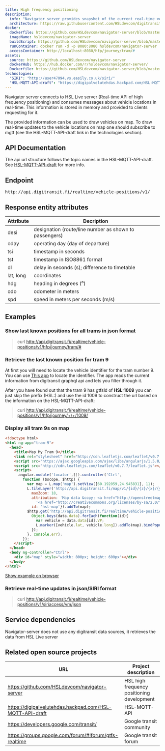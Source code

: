 ```yaml
---
title: High frequency positioning
description:
  info: "Navigator server provides snapshot of the current real-time vehicle location data. Data is provided in two separate formats: json/SIRI and in custom json format."
  architecture: https://raw.githubusercontent.com/HSLdevcom/digitransit-site/master/pages/en/developers/apis/4-realtime-api/vehicle-positions/architecture.xml
docker:
  dockerfile: https://github.com/HSLdevcom/navigator-server/blob/master/Dockerfile
  imageName: hsldevcom/navigator-server
  buildScript: https://github.com/HSLdevcom/navigator-server/blob/master/build-docker-image.sh
  runContainer: docker run -d -p 8080:8080 hsldevcom/navigator-server
  accessContainer: http://localhost:8080/hfp/journey/tram/#
assets:
  source: https://github.com/HSLdevcom/navigator-server
  dockerHub: https://hub.docker.com/r/hsldevcom/navigator-server/
  Dockerfile: https://github.com/HSLdevcom/navigator-server/blob/master/Dockerfile
technologies:  
  "SIRI": "http://user47094.vs.easily.co.uk/siri/"
  "HSL-MQTT-API-draft": "https://digipalvelutehdas.hackpad.com/HSL-MQTT-API-draft"
---
```



Navigator server connects to HSL Live server (Real-time API of high frequency positioning) and consumes messages about vehicle
locations in real-time. This information is stored in memory and provided to clients requesting for it.

The provided information can be used to draw vehicles on map. To draw real-time updates to the vehicle locations on map
one should subscribe to mgtt (see the HSL-MQTT-API-draft link in the technologies section).

## API Documentation
The api url structure follows the topic names in the HSL-MQTT-API-draft. See [HSL-MQTT-API-draft](https://digipalvelutehdas.hackpad.com/HSL-MQTT-API-draft) for more info.

## Endpoint
<pre>http://api.digitransit.fi/realtime/vehicle-positions/v1/</pre>

## Response entity attributes

| Attribute  | Decription                                             |
|------------|--------------------------------------------------------|
| desi       | designation (route/line number as shown to passengers) |
| oday       | operating day (day of departure)                       |
| tsi        | timestamp in seconds                                   |
| tst        | timestamp in ISO8861 format                            |
| dl         | delay in seconds (s); difference to timetable          |
| lat, long  | coordinates                                            |
| hdg        | heading in degrees (⁰)                                 |
| odo        | odometer in meters                                     |
| spd        | speed in meters per seconds (m/s)                      |

## Examples

### Show last known positions for all trams in json format
> curl http://api.digitransit.fi/realtime/vehicle-positions/v1/hfp/journey/tram/#

### Retrieve the last known position for tram 9

At first you will need to locate the vehicle identifier for the tram number 9. You can use [This app](http://htmlpreview.github.io/?https://gist.githubusercontent.com/siren/459db18bf4b128df0555/raw) to locate the identifier. The app reads the current information from digitransit graphql api and lets you filter through it.

After you have found out that the tram 9 has gtfsId of <strong>HSL:1009</strong> you can just skip the prefix (HSL:) and use the
id 1009 to construct the url based on the information on the HSL-MQTT-API-draft:
> curl http://api.digitransit.fi/realtime/vehicle-positions/v1/hfp/journey/+/+/1009/

### Display all tram 9s on map

```html
<!doctype html>
<html ng-app="tram-9">
  <head>
    <title>Map My Tram 9</title>
    <link rel="stylesheet" href="http://cdn.leafletjs.com/leaflet/v0.7.7/leaflet.css" />
    <script src="https://ajax.googleapis.com/ajax/libs/angularjs/1.5.0/angular.min.js"></script>
    <script src="http://cdn.leafletjs.com/leaflet/v0.7.7/leaflet.js"></script>
    <script>
      angular.module('locator',[]).controller('Ctrl',
        function ($scope, $http) {
          var map = L.map('map').setView([60.192059,24.945831], 11);
          L.tileLayer('http://api.digitransit.fi/map/v1/{id}/{z}/{x}/{y}.png', {
            maxZoom: 18,
            attribution: 'Map data &copy; <a href="http://openstreetmap.org">OpenStreetMap</a> contributors, ' +
              '<a href="http://creativecommons.org/licenses/by-sa/2.0/">CC-BY-SA</a>, ',
            id: 'hsl-map'}).addTo(map);
          $http.get('http://api.digitransit.fi/realtime/vehicle-positions/v1/hfp/journey/+/+/1009/').then(function(data){
            Object.keys(data.data).forEach(function(id){
              var vehicle = data.data[id].VP;
              L.marker([vehicle.lat, vehicle.long]).addTo(map).bindPopup("<pre>" + angular.toJson(vehicle, true) + "</pre>");
            });
          }, console.err);
        });
    </script>
  </head>
  <body ng-controller="Ctrl">
    <div id="map" style="width: 800px; height: 600px"></div>
  </body>
</html>
```
[Show example on browser](http://htmlpreview.github.io/?https://gist.githubusercontent.com/siren/e77696cb5b7c9cd7095c/raw)


### Retrieve real-time updates in json/SIRI format
> curl http://api.digitransit.fi/realtime/vehicle-positions/v1/siriaccess/vm/json

## Service dependencies
Navigator-server does not use any digitransit data sources, it retrieves the data from HSL Live server

## Related open source projects

| URL                                                       | Project description                                    |
|-----------------------------------------------------------|--------------------------------------------------------|
| https://github.com/HSLdevcom/navigator-server             | HSL high frequency positioning development
| https://digipalvelutehdas.hackpad.com/HSL-MQTT-API-draft  | HSL-MQTT-API 
| https://developers.google.com/transit/                    | Google transit community
| https://groups.google.com/forum/#!forum/gtfs-realtime     | Google transit forum
